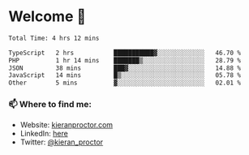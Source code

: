 # Welcome 🦘

<!--START_SECTION:waka-->

```txt
Total Time: 4 hrs 12 mins

TypeScript   2 hrs           ███████████▓░░░░░░░░░░░░░   46.70 %
PHP          1 hr 14 mins    ███████▒░░░░░░░░░░░░░░░░░   28.79 %
JSON         38 mins         ███▓░░░░░░░░░░░░░░░░░░░░░   14.88 %
JavaScript   14 mins         █▒░░░░░░░░░░░░░░░░░░░░░░░   05.78 %
Other        5 mins          ▓░░░░░░░░░░░░░░░░░░░░░░░░   02.01 %
```

<!--END_SECTION:waka-->

### 📫 Where to find me:

-   Website: [kieranproctor.com](https://kieranproctor.com/)
-   LinkedIn: [here](https://www.linkedin.com/in/kieran-proctor-086b5a159/)
-   Twitter: [@kieran_proctor](https://twitter.com/kieran_proctor)
